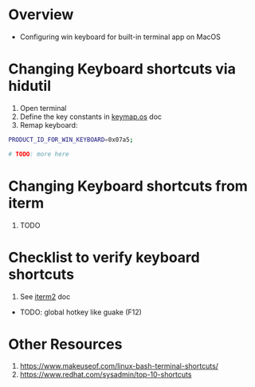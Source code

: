 # Overview
- Configuring win keyboard for built-in terminal app on MacOS


# Changing Keyboard shortcuts via hidutil
1. Open terminal
1. Define the key constants in [keymap.os](./keymap.os.md#steps-via-command-line) doc
1. Remap keyboard:
```sh
PRODUCT_ID_FOR_WIN_KEYBOARD=0x07a5;

# TODO: more here
```


# Changing Keyboard shortcuts from iterm
1. TODO


# Checklist to verify keyboard shortcuts
1. See [iterm2](./keymap.iterm2.md) doc


- TODO: global hotkey like guake (F12)


# Other Resources
1. https://www.makeuseof.com/linux-bash-terminal-shortcuts/
1. https://www.redhat.com/sysadmin/top-10-shortcuts
